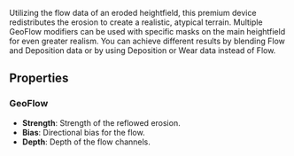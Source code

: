 Utilizing the flow data of an eroded heightfield, this premium device redistributes the erosion to create a realistic, atypical terrain. Multiple GeoFlow modifiers can be used with specific masks on the main heightfield for even greater realism. 
You can achieve different results by blending Flow and Deposition data or by using Deposition or Wear data instead of Flow.

## Properties

### GeoFlow 

- **Strength**: Strength of the reflowed erosion.
- **Bias**: Directional bias for the flow.
- **Depth**: Depth of the flow channels.




